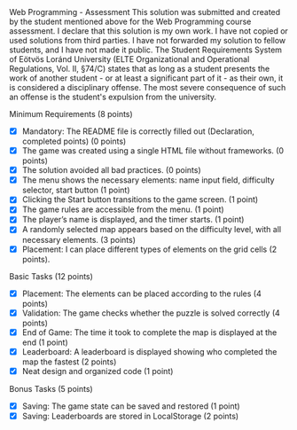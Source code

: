 <ABAIDULLAH ASIF>
<ZLWD2B>
Web Programming - Assessment
This solution was submitted and created by the student mentioned above for the Web Programming course assessment.
I declare that this solution is my own work. I have not copied or used solutions from third parties.
I have not forwarded my solution to fellow students, and I have not made it public.
The Student Requirements System of Eötvös Loránd University
(ELTE Organizational and Operational Regulations, Vol. II, §74/C) states that as long as a student presents
the work of another student - or at least a significant part of it - as their own, it is considered a disciplinary offense.
The most severe consequence of such an offense is the student's expulsion from the university.

Minimum Requirements (8 points)

  - [X] Mandatory: The README file is correctly filled out (Declaration, completed points) (0 points)
  - [X] The game was created using a single HTML file without frameworks. (0 points)
  - [X] The solution avoided all bad practices. (0 points)
  - [X] The menu shows the necessary elements: name input field, difficulty selector, start button (1 point)
  - [X] Clicking the Start button transitions to the game screen. (1 point)
  - [X] The game rules are accessible from the menu. (1 point)
  - [X] The player’s name is displayed, and the timer starts. (1 point)
  - [X] A randomly selected map appears based on the difficulty level, with all necessary elements. (3 points)
  - [X] Placement: I can place different types of elements on the grid cells (2 points).

Basic Tasks (12 points)

  - [X] Placement: The elements can be placed according to the rules (4 points)
  - [X] Validation: The game checks whether the puzzle is solved correctly (4 points)
  - [X] End of Game: The time it took to complete the map is displayed at the end (1 point)
  - [X] Leaderboard: A leaderboard is displayed showing who completed the map the fastest (2 points)
  - [X] Neat design and organized code (1 point)

Bonus Tasks (5 points)

  - [X] Saving: The game state can be saved and restored (1 point)
  - [X] Saving: Leaderboards are stored in LocalStorage (2 points)
